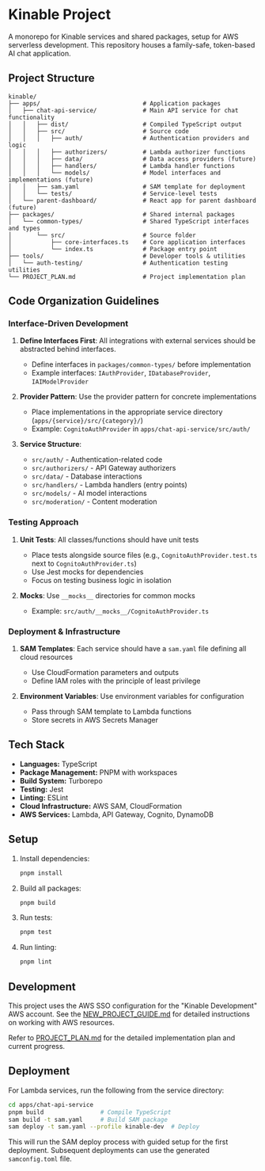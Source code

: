 # Kinable Project

A monorepo for Kinable services and shared packages, setup for AWS serverless development. This repository houses a family-safe, token-based AI chat application.

## Project Structure

```
kinable/
├── apps/                             # Application packages
│   ├── chat-api-service/             # Main API service for chat functionality
│   │   ├── dist/                     # Compiled TypeScript output
│   │   ├── src/                      # Source code
│   │   │   ├── auth/                 # Authentication providers and logic
│   │   │   ├── authorizers/          # Lambda authorizer functions
│   │   │   ├── data/                 # Data access providers (future)
│   │   │   ├── handlers/             # Lambda handler functions
│   │   │   └── models/               # Model interfaces and implementations (future)
│   │   ├── sam.yaml                  # SAM template for deployment
│   │   └── tests/                    # Service-level tests
│   └── parent-dashboard/             # React app for parent dashboard (future)
├── packages/                         # Shared internal packages
│   └── common-types/                 # Shared TypeScript interfaces and types
│       └── src/                      # Source folder
│           ├── core-interfaces.ts    # Core application interfaces
│           └── index.ts              # Package entry point
├── tools/                            # Developer tools & utilities
│   └── auth-testing/                 # Authentication testing utilities
└── PROJECT_PLAN.md                   # Project implementation plan
```

## Code Organization Guidelines

### Interface-Driven Development

1. **Define Interfaces First**: All integrations with external services should be abstracted behind interfaces.
   - Define interfaces in `packages/common-types/` before implementation
   - Example interfaces: `IAuthProvider`, `IDatabaseProvider`, `IAIModelProvider`

2. **Provider Pattern**: Use the provider pattern for concrete implementations
   - Place implementations in the appropriate service directory (`apps/{service}/src/{category}/`)
   - Example: `CognitoAuthProvider` in `apps/chat-api-service/src/auth/`

3. **Service Structure**:
   - `src/auth/` - Authentication-related code
   - `src/authorizers/` - API Gateway authorizers
   - `src/data/` - Database interactions
   - `src/handlers/` - Lambda handlers (entry points)
   - `src/models/` - AI model interactions
   - `src/moderation/` - Content moderation

### Testing Approach

1. **Unit Tests**: All classes/functions should have unit tests
   - Place tests alongside source files (e.g., `CognitoAuthProvider.test.ts` next to `CognitoAuthProvider.ts`)
   - Use Jest mocks for dependencies
   - Focus on testing business logic in isolation

2. **Mocks**: Use `__mocks__` directories for common mocks
   - Example: `src/auth/__mocks__/CognitoAuthProvider.ts`

### Deployment & Infrastructure

1. **SAM Templates**: Each service should have a `sam.yaml` file defining all cloud resources
   - Use CloudFormation parameters and outputs
   - Define IAM roles with the principle of least privilege

2. **Environment Variables**: Use environment variables for configuration
   - Pass through SAM template to Lambda functions
   - Store secrets in AWS Secrets Manager

## Tech Stack

- **Languages:** TypeScript
- **Package Management:** PNPM with workspaces
- **Build System:** Turborepo
- **Testing:** Jest
- **Linting:** ESLint
- **Cloud Infrastructure:** AWS SAM, CloudFormation
- **AWS Services:** Lambda, API Gateway, Cognito, DynamoDB

## Setup

1. Install dependencies:
   ```bash
   pnpm install
   ```

2. Build all packages:
   ```bash
   pnpm build
   ```

3. Run tests:
   ```bash
   pnpm test
   ```

4. Run linting:
   ```bash
   pnpm lint
   ```

## Development

This project uses the AWS SSO configuration for the "Kinable Development" AWS account. See the [NEW_PROJECT_GUIDE.md](NEW_PROJECT_GUIDE.md) for detailed instructions on working with AWS resources.

Refer to [PROJECT_PLAN.md](PROJECT_PLAN.md) for the detailed implementation plan and current progress.

## Deployment

For Lambda services, run the following from the service directory:

```bash
cd apps/chat-api-service
pnpm build                # Compile TypeScript
sam build -t sam.yaml     # Build SAM package
sam deploy -t sam.yaml --profile kinable-dev  # Deploy
```

This will run the SAM deploy process with guided setup for the first deployment. Subsequent deployments can use the generated `samconfig.toml` file. 